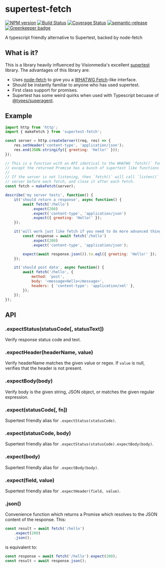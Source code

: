 # supertest-fetch

[![NPM version](https://badge.fury.io/js/supertest-fetch.svg)](https://npmjs.org/package/supertest-fetch)
[![Build Status](https://travis-ci.org/jwalton/node-supertest-fetch.svg)](https://travis-ci.org/jwalton/node-supertest-fetch)
[![Coverage Status](https://coveralls.io/repos/jwalton/node-supertest-fetch/badge.svg)](https://coveralls.io/r/jwalton/node-supertest-fetch)
[![semantic-release](https://img.shields.io/badge/%20%20%F0%9F%93%A6%F0%9F%9A%80-semantic--release-e10079.svg)](https://github.com/semantic-release/semantic-release)
[![Greenkeeper badge](https://badges.greenkeeper.io/jwalton/node-supertest-fetch.svg)](https://greenkeeper.io/)

A typescript friendly alternative to Supertest, backed by node-fetch

## What is it?

This is a library heavily influenced by Visionmedia's excellent
[supertest](https://github.com/visionmedia/supertest) library. The advantages
of this library are:

-   Uses [node-fetch](https://github.com/bitinn/node-fetch) to give you a
    [WHATWG Fetch](https://github.github.io/fetch)-like interface.
-   Should be instantly familiar to anyone who has used supertest.
-   First class support for promises.
-   Supertest has some weird quirks when used with Typescript becuase of
    [@types/superagent](https://github.com/DefinitelyTyped/DefinitelyTyped/issues/12044).

## Example

```js
import http from 'http';
import { makeFetch } from 'supertest-fetch';

const server = http.createServer((req, res) => {
    res.setHeader('content-type', 'application/json');
    res.end(JSON.stringify({ greeting: 'Hello!' }));
});

// This is a function with an API identical to the WHATWG `fetch()` function,
// except the returned Promise has a bunch of supertest like functions on it.
//
// If the server is not listening, then `fetch()` will call `listen()` on the
// server before each fetch, and close it after each fetch.
const fetch = makeFetch(server);

describe('my server tests', function() {
    it('should return a response', async function() {
        await fetch('/hello')
            .expect(200)
            .expect('content-type', 'application/json')
            .expect({ greeting: 'Hello!' });
    });

    it('will work just like fetch if you need to do more advanced things', async function() {
        const response = await fetch('/hello')
            .expect(200)
            .expect('content-type', 'application/json');

        expect(await response.json()).to.eql({ greeting: 'Hello!' });
    });

    it('should post data', async function() {
        await fetch('/hello', {
            method: 'post',
            body: '<message>Hello</message>',
            headers: { 'content-type': 'application/xml' },
        });
    });
});
```

## API

### .expectStatus(statusCode[, statusText])

Verify response status code and text.

### .expectHeader(headerName, value)

Verify headerName matches the given value or regex. If `value` is null,
verifies that the header is not present.

### .expectBody(body)

Verify body is the given string, JSON object, or matches the given regular expression.

### .expect(statusCode[, fn])

Supertest friendly alias for `.expectStatus(statusCode)`.

### .expect(statusCode, body)

Supertest friendly alias for `.expectStatus(statusCode).expectBody(body)`.

### .expect(body)

Supertest friendly alias for `.expectBody(body)`.

### .expect(field, value)

Supertest friendly alias for `.expectHeader(field, value)`.

### .json()

Convenience function which returns a Promise which resolves to the JSON content
of the response. This:

```js
const result = await fetch('/hello')
    .expect(200)
    .json();
```

is equivalent to:

```js
const response = await fetch('/hello').expect(200);
const result = await response.json();
```
